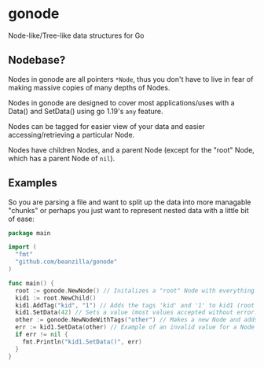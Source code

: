 # gonode

Node-like/Tree-like data structures for Go

## Nodebase?

Nodes in gonode are all pointers `*Node`, thus you don't have to live in fear of making massive copies of many depths of Nodes.

Nodes in gonode are designed to cover most applications/uses with a Data() and SetData() using go 1.19's `any` feature.

Nodes can be tagged for easier view of your data and easier accessing/retrieving a particular Node.

Nodes have children Nodes, and a parent Node (except for the "root" Node, which has a parent Node of `nil`).

## Examples

So you are parsing a file and want to split up the data into more managable "chunks" or perhaps you just want to represent nested data with a little bit of ease:

```go
package main

import (
  "fmt"
  "github.com/beanzilla/gonode"
)

func main() {
  root := gonode.NewNode() // Initalizes a "root" Node with everything empty (Usually you'll use NewChild() for making a new node from here on)
  kid1 := root.NewChild()
  kid1.AddTag("kid", "1") // Adds the tags 'kid' and '1' to kid1 (root will only have 'root', and kid1 won't have 'root')
  kid1.SetData(42) // Sets a value (most values accepted without error... but)
  other := gonode.NewNodeWithTags("other") // Makes a new Node and adds the tag 'other' to it
  err := kid1.SetData(other) // Example of an invalid value for a Node's data (Node's don't allow Node and *Node as they are better as children than data)
  if err != nil {
    fmt.Println("kid1.SetData()", err)
  }
}
```
